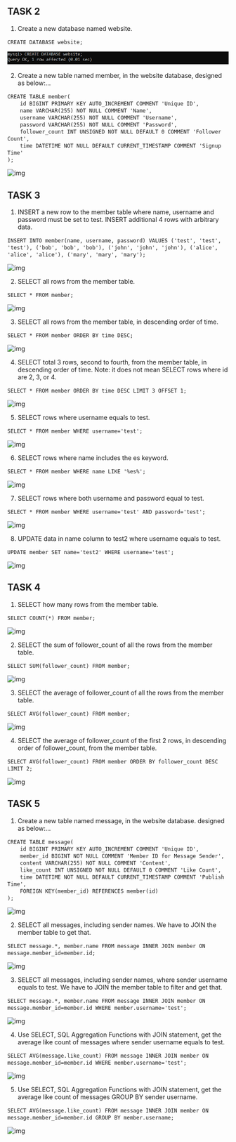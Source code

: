 ## TASK 2
1. Create a new database named website.  

```
CREATE DATABASE website;
```

![img](/week5/imgs/task2-1.png)  

2. Create a new table named member, in the website database, designed as below:...  

```
CREATE TABLE member(
    id BIGINT PRIMARY KEY AUTO_INCREMENT COMMENT 'Unique ID',
    name VARCHAR(255) NOT NULL COMMENT 'Name',
    username VARCHAR(255) NOT NULL COMMENT 'Username',
    password VARCHAR(255) NOT NULL COMMENT 'Password',
    follower_count INT UNSIGNED NOT NULL DEFAULT 0 COMMENT 'Follower Count',
    time DATETIME NOT NULL DEFAULT CURRENT_TIMESTAMP COMMENT 'Signup Time'
);
```

![img](/imgs/task2-2.png)

## TASK 3

1. INSERT a new row to the member table where name, username and password must be set to test. INSERT additional 4 rows with arbitrary data.  

```
INSERT INTO member(name, username, password) VALUES ('test', 'test', 'test'), ('bob', 'bob', 'bob'), ('john', 'john', 'john'), ('alice', 'alice', 'alice'), ('mary', 'mary', 'mary');
```

![img](/imgs/task3-1.png)

2. SELECT all rows from the member table.  

```
SELECT * FROM member;
```

![img](/imgs/task3-2.png)

3. SELECT all rows from the member table, in descending order of time. 

```
SELECT * FROM member ORDER BY time DESC;
```

![img](/imgs/task3-3.png)

4. SELECT total 3 rows, second to fourth, from the member table, in descending order of time. Note: it does not mean SELECT rows where id are 2, 3, or 4.  

```
SELECT * FROM member ORDER BY time DESC LIMIT 3 OFFSET 1;
```

![img](/imgs/task3-4.png)

5. SELECT rows where username equals to test.  

```
SELECT * FROM member WHERE username='test';
```

![img](/imgs/task3-5.png)

6. SELECT rows where name includes the es keyword.  

```
SELECT * FROM member WHERE name LIKE '%es%';
```

![img](/imgs/task3-6.png)

7. SELECT rows where both username and password equal to test.  

```
SELECT * FROM member WHERE username='test' AND password='test';
```

![img](/imgs/task3-7.png)

8. UPDATE data in name column to test2 where username equals to test. 

```
UPDATE member SET name='test2' WHERE username='test';
```

![img](/imgs/task3-8.png)

## TASK 4

1. SELECT how many rows from the member table.

```
SELECT COUNT(*) FROM member;
```

![img](/imgs/task4-1.png)

2. SELECT the sum of follower_count of all the rows from the member table.

```
SELECT SUM(follower_count) FROM member;
```

![img](/imgs/task4-2.png)

3. SELECT the average of follower_count of all the rows from the member table.

```
SELECT AVG(follower_count) FROM member;
```

![img](/imgs/task4-3.png)

4. SELECT the average of follower_count of the first 2 rows, in descending order of follower_count, from the member table.

```
SELECT AVG(follower_count) FROM member ORDER BY follower_count DESC LIMIT 2;
```

![img](/imgs/task4-4.png)

##  TASK 5

1. Create a new table named message, in the website database. designed as below:...

```
CREATE TABLE message(
    id BIGINT PRIMARY KEY AUTO_INCREMENT COMMENT 'Unique ID',
    member_id BIGINT NOT NULL COMMENT 'Member ID for Message Sender',
    content VARCHAR(255) NOT NULL COMMENT 'Content',
    like_count INT UNSIGNED NOT NULL DEFAULT 0 COMMENT 'Like Count',
    time DATETIME NOT NULL DEFAULT CURRENT_TIMESTAMP COMMENT 'Publish Time',
    FOREIGN KEY(member_id) REFERENCES member(id)
);
```

![img](/imgs/task5-1.png)

2. SELECT all messages, including sender names. We have to JOIN the member table to get that.

```
SELECT message.*, member.name FROM message INNER JOIN member ON message.member_id=member.id;
```

![img](/imgs/task5-2.png)

3. SELECT all messages, including sender names, where sender username equals to test. We have to JOIN the member table to filter and get that.

```
SELECT message.*, member.name FROM message INNER JOIN member ON message.member_id=member.id WHERE member.username='test';
```

![img](/imgs/task5-3.png)

4. Use SELECT, SQL Aggregation Functions with JOIN statement, get the average like count of messages where sender username equals to test.

```
SELECT AVG(message.like_count) FROM message INNER JOIN member ON message.member_id=member.id WHERE member.username='test';
```

![img](/imgs/task5-4.png)

5. Use SELECT, SQL Aggregation Functions with JOIN statement, get the average like count of messages GROUP BY sender username.

```
SELECT AVG(message.like_count) FROM message INNER JOIN member ON message.member_id=member.id GROUP BY member.username;
```

![img](/imgs/task5-5.png)
